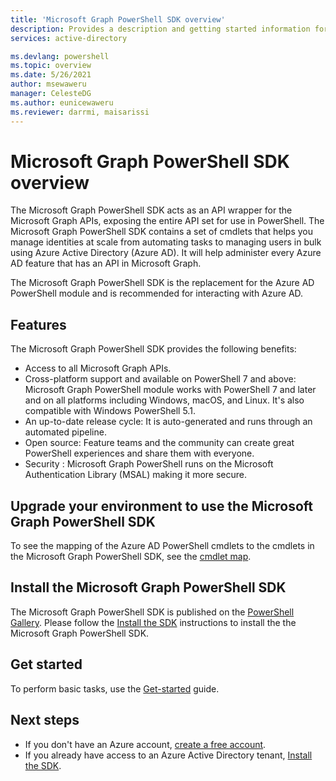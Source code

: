```yaml
---
title: 'Microsoft Graph PowerShell SDK overview'
description: Provides a description and getting started information for the Microsoft Graph PowerShell SDK.
services: active-directory

ms.devlang: powershell
ms.topic: overview
ms.date: 5/26/2021
author: msewaweru
manager: CelesteDG
ms.author: eunicewaweru
ms.reviewer: darrmi, maisarissi
---
```

# Microsoft Graph PowerShell SDK overview

The Microsoft Graph PowerShell SDK acts as an API wrapper for the Microsoft Graph APIs, exposing the entire API set for use in PowerShell. 
The Microsoft Graph PowerShell SDK contains a set of cmdlets that helps you manage identities at scale from automating tasks to managing users in bulk using Azure Active Directory (Azure AD).
It will help administer every Azure AD feature that has an API in Microsoft Graph.

The Microsoft Graph PowerShell SDK is the replacement for the Azure AD PowerShell module and is recommended for interacting with Azure AD.

## Features

The Microsoft Graph PowerShell SDK provides the following benefits:

- Access to all Microsoft Graph APIs.
- Cross-platform support and available on PowerShell 7 and above: Microsoft Graph PowerShell module works with PowerShell 7 and later and on all platforms including Windows, macOS, and Linux. It's also compatible with Windows PowerShell 5.1.
- An up-to-date release cycle: It is auto-generated and runs through an automated pipeline.
- Open source: Feature teams and the community can create great PowerShell experiences and share them with everyone.
- Security : Microsoft Graph PowerShell runs on the Microsoft Authentication Library (MSAL) making it more secure.

## Upgrade your environment to use the Microsoft Graph PowerShell SDK

To see the mapping of the  Azure AD PowerShell cmdlets to the cmdlets in the Microsoft Graph PowerShell SDK, see the [cmdlet map](azuread-msoline-cmdlet-map.md).

## Install the Microsoft Graph PowerShell SDK

The Microsoft Graph PowerShell SDK is published on the [PowerShell Gallery](https://www.powershellgallery.com/packages/Microsoft.Graph). Please follow the [Install the SDK](/graph/powershell/installation) instructions to install the the Microsoft Graph PowerShell SDK.

## Get started

To perform basic tasks, use the [Get-started](/graph/powershell/get-started) guide.

## Next steps

- If you don't have an Azure account, [create a free account](https://azure.microsoft.com/en-us/free/?WT.mc_id=A261C142F).
- If you already have access to an Azure Active Directory tenant, [Install the SDK](/graph/powershell/installation).
